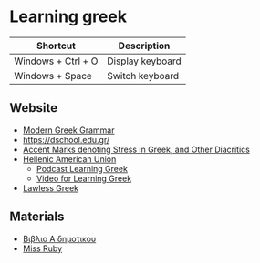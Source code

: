 # Learning greek

| Shortcut | Description |
|--|--|
| Windows + Ctrl + O | Display keyboard |
| Windows + Space | Switch keyboard |

## Website

- [Modern Greek Grammar](https://www.greekgrammar.eu/)
- https://dschool.edu.gr/
- [Accent Marks denoting Stress in Greek, and Other Diacritics](https://www.foundalis.com/lan/grstress.htm)
- [Hellenic American Union](https://www.hau.gr)
  - [Podcast Learning Greek](https://www.hau.gr/?i=learning.el.podcasts-in-greek)
  - [Video for Learning Greek](https://www.hau.gr/?i=learning.el.video_casts)
- [Lawless Greek](https://www.lawlessgreek.com/)

## Materials

- [Βιβλιο Α δημοτικου](http://ebooks.edu.gr/ebooks/v/html/8547/1993/Glossa_A-Dimotikou_html-empl/indexb_00.html)
- [Miss Ruby](https://www.youtube.com/channel/UCUDJWYidxNHanwrRtBfcwpw)
